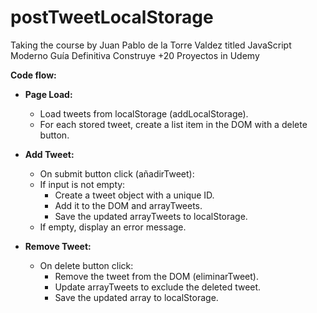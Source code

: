# postTweetLocalStorage

Taking the course by Juan Pablo de la Torre Valdez titled JavaScript Moderno Guía Definitiva Construye +20 Proyectos in Udemy

**Code flow:**
- **Page Load:**
  - Load tweets from localStorage (addLocalStorage).
  - For each stored tweet, create a list item in the DOM with a delete button.

- **Add Tweet:**
  - On submit button click (añadirTweet):
  - If input is not empty:
    - Create a tweet object with a unique ID.
    - Add it to the DOM and arrayTweets.
    - Save the updated arrayTweets to localStorage.
  - If empty, display an error message.

- **Remove Tweet:**
  - On delete button click:
    - Remove the tweet from the DOM (eliminarTweet).
    - Update arrayTweets to exclude the deleted tweet.
    - Save the updated array to localStorage.
